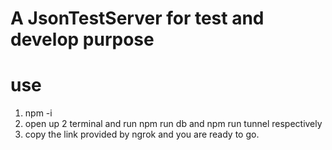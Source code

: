 # A JsonTestServer for test and develop purpose 
# use
1. npm -i
2. open up 2 terminal and run npm run db and npm run tunnel respectively 
3. copy the link provided by ngrok and you are ready to go.


